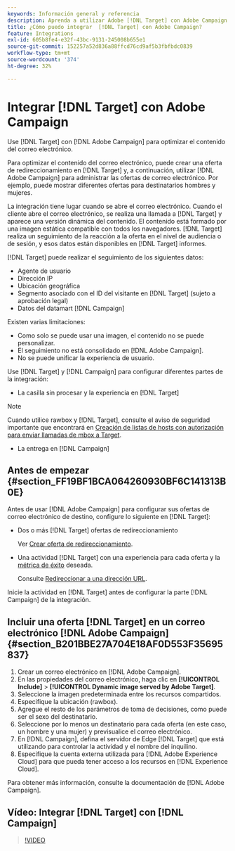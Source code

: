 ```yaml
---
keywords: Información general y referencia
description: Aprenda a utilizar Adobe [!DNL Target] con Adobe Campaign para optimizar el contenido del correo electrónico.
title: ¿Cómo puedo integrar  [!DNL Target] con Adobe Campaign?
feature: Integrations
exl-id: 605b8fe4-e32f-43bc-9131-245008b655e1
source-git-commit: 152257a52d836a88ffcd76cd9af5b3fbfbdc0839
workflow-type: tm+mt
source-wordcount: '374'
ht-degree: 32%

---
```


# Integrar [!DNL Target] con Adobe Campaign

Use [!DNL Target] con [!DNL Adobe Campaign] para optimizar el contenido del correo electrónico.

Para optimizar el contenido del correo electrónico, puede crear una oferta de redireccionamiento en [!DNL Target] y, a continuación, utilizar [!DNL Adobe Campaign] para administrar las ofertas de correo electrónico. Por ejemplo, puede mostrar diferentes ofertas para destinatarios hombres y mujeres.

La integración tiene lugar cuando se abre el correo electrónico. Cuando el cliente abre el correo electrónico, se realiza una llamada a [!DNL Target] y aparece una versión dinámica del contenido. El contenido está formado por una imagen estática compatible con todos los navegadores. [!DNL Target] realiza un seguimiento de la reacción a la oferta en el nivel de audiencia o de sesión, y esos datos están disponibles en [!DNL Target] informes.

[!DNL Target] puede realizar el seguimiento de los siguientes datos:

* Agente de usuario
* Dirección IP
* Ubicación geográfica
* Segmento asociado con el ID del visitante en [!DNL Target] (sujeto a aprobación legal)
* Datos del datamart [!DNL Campaign]

Existen varias limitaciones:

* Como solo se puede usar una imagen, el contenido no se puede personalizar.
* El seguimiento no está consolidado en [!DNL Adobe Campaign].
* No se puede unificar la experiencia de usuario.

Use [!DNL Target] y [!DNL Campaign] para configurar diferentes partes de la integración:

* La casilla sin procesar y la experiencia en [!DNL Target]

>[!NOTE]
>
>Cuando utilice rawbox y [!DNL Target], consulte el aviso de seguridad importante que encontrará en [Creación de listas de hosts con autorización para enviar llamadas de mbox a Target](/help/main/administrating-target/hosts.md#allowlist).

* La entrega en [!DNL Campaign]

## Antes de empezar {#section_FF19BF1BCA064260930BF6C141313B0E}

Antes de usar [!DNL Adobe Campaign] para configurar sus ofertas de correo electrónico de destino, configure lo siguiente en [!DNL Target]:

* Dos o más [!DNL Target] ofertas de redireccionamiento

  Ver [Crear oferta de redireccionamiento](/help/main/c-experiences/c-manage-content/offer-redirect.md).

* Una actividad [!DNL Target] con una experiencia para cada oferta y la [métrica de éxito](/help/main/c-activities/r-success-metrics/success-metrics.md) deseada.

  Consulte [Redireccionar a una dirección URL](/help/main/c-experiences/c-visual-experience-composer/redirect-offer.md).

Inicie la actividad en [!DNL Target] antes de configurar la parte [!DNL Campaign] de la integración.

## Incluir una oferta [!DNL Target] en un correo electrónico [!DNL Adobe Campaign] {#section_B201BBE27A704E18AF0D553F35695837}

1. Crear un correo electrónico en [!DNL Adobe Campaign].
1. En las propiedades del correo electrónico, haga clic en **[!UICONTROL Include]** > **[!UICONTROL Dynamic image served by Adobe Target]**.
1. Seleccione la imagen predeterminada entre los recursos compartidos.
1. Especifique la ubicación (rawbox).
1. Agregue el resto de los parámetros de toma de decisiones, como puede ser el sexo del destinatario.
1. Seleccione por lo menos un destinatario para cada oferta (en este caso, un hombre y una mujer) y previsualice el correo electrónico.
1. En [!DNL Campaign], defina el servidor de Edge [!DNL Target] que está utilizando para controlar la actividad y el nombre del inquilino.
1. Especifique la cuenta externa utilizada para [!DNL Adobe Experience Cloud] para que pueda tener acceso a los recursos en [!DNL Experience Cloud].

Para obtener más información, consulte la documentación de [!DNL Adobe Campaign].

## Vídeo: Integrar [!DNL Target] con [!DNL Campaign]

>[!VIDEO](https://video.tv.adobe.com/v/35149)
